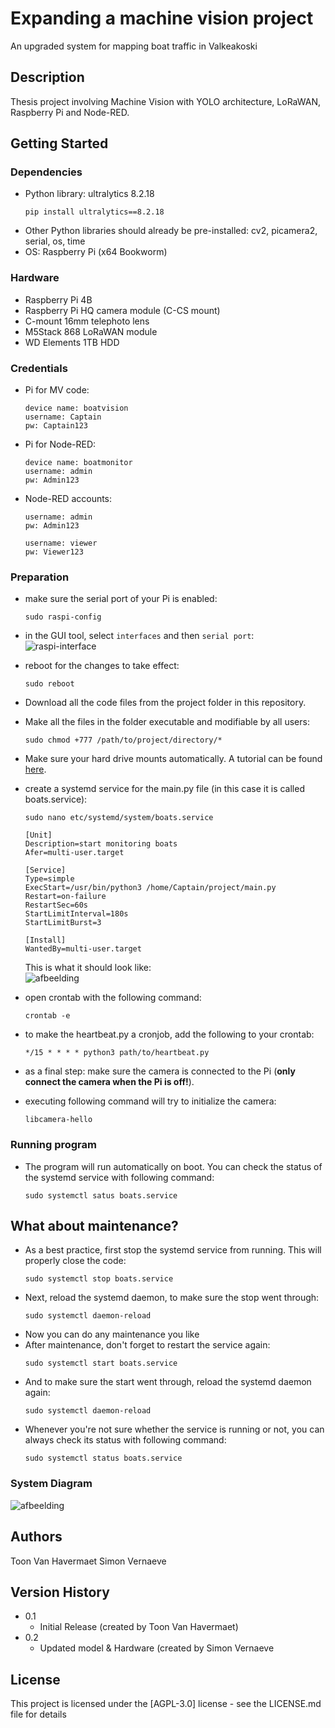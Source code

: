 # Expanding a machine vision project
An upgraded system for mapping boat traffic in Valkeakoski
## Description
Thesis project involving Machine Vision with YOLO architecture, LoRaWAN, Raspberry Pi and Node-RED. 


## Getting Started

### Dependencies
* Python library: ultralytics 8.2.18
  ```
  pip install ultralytics==8.2.18
  ```
* Other Python libraries should already be pre-installed: cv2, picamera2, serial, os, time
* OS: Raspberry Pi (x64 Bookworm)


### Hardware
* Raspberry Pi 4B
* Raspberry Pi HQ camera module (C-CS mount)
* C-mount 16mm telephoto lens
* M5Stack 868 LoRaWAN module
* WD Elements 1TB HDD

### Credentials
* Pi for MV code:
  ```
  device name: boatvision
  username: Captain
  pw: Captain123
  ```
* Pi for Node-RED:
  ```
  device name: boatmonitor
  username: admin
  pw: Admin123
  ```
* Node-RED accounts:
  ```
  username: admin
  pw: Admin123

  username: viewer
  pw: Viewer123
  ```

### Preparation
* make sure the serial port of your Pi is enabled:
  ```
  sudo raspi-config
  ```
* in the GUI tool, select `interfaces` and then `serial port`: <br>
  ![raspi-interface](https://github.com/Bonsa-BE/boats/assets/68948638/22c44a3f-e608-4afb-a748-5ccbf180475e)
  
* reboot for the changes to take effect:
  ```
  sudo reboot
  ```
* Download all the code files from the project folder in this repository.
  
* Make all the files in the folder executable and modifiable by all users:
  ```
  sudo chmod +777 /path/to/project/directory/*
  ```
* Make sure your hard drive mounts automatically. A tutorial can be found [here](https://www.digikey.fi/fi/maker/tutorials/2022/how-to-connect-a-drive-hddssd-to-a-raspberry-pi-or-other-linux-computers).
* create a systemd service for the main.py file (in this case it is called boats.service):
  ```
  sudo nano etc/systemd/system/boats.service
  ```
  ```
  [Unit]
  Description=start monitoring boats
  Afer=multi-user.target
  
  [Service]
  Type=simple
  ExecStart=/usr/bin/python3 /home/Captain/project/main.py
  Restart=on-failure
  RestartSec=60s
  StartLimitInterval=180s
  StartLimitBurst=3
  
  [Install]
  WantedBy=multi-user.target
  ```
  
  This is what it should look like: <br>  ![afbeelding](https://github.com/Bonsa-BE/boats/assets/68948638/d764a18b-9930-44d1-aa18-066055a2ccf0)
* open crontab with the following command:
  ```
  crontab -e
  ```
* to make the heartbeat.py a cronjob, add the following to your crontab:
  ```
  */15 * * * * python3 path/to/heartbeat.py
  ```
* as a final step: make sure the camera is connected to the Pi (__only connect the camera when the Pi is off!__).
* executing following command will try to initialize the camera:
  ```
  libcamera-hello
  ```



### Running program
* The program will run automatically on boot. You can check the status of the systemd service with following command:
  ```
  sudo systemctl satus boats.service
  ```

## What about maintenance?

* As a best practice, first stop the systemd service from running. This will properly close the code:
  ```
  sudo systemctl stop boats.service
  ```
* Next, reload the systemd daemon, to make sure the stop went through:
  ```
  sudo systemctl daemon-reload
  ```
* Now you can do any maintenance you like
* After maintenance, don't forget to restart the service again:
  ```
  sudo systemctl start boats.service
  ```
* And to make sure the start went through, reload the systemd daemon again:
  ```
  sudo systemctl daemon-reload
  ```
* Whenever you're not sure whether the service is running or not, you can always check its status with following command:
  ```
  sudo systemctl status boats.service
  ```
### System Diagram
![afbeelding](https://github.com/Bonsa-BE/boats/assets/68948638/c026393c-a230-4289-9dff-5b582763607e)

## Authors
Toon Van Havermaet 
Simon Vernaeve

## Version History
* 0.1
    * Initial Release (created by Toon Van Havermaet)
* 0.2
    * Updated model & Hardware (created by Simon Vernaeve

## License

This project is licensed under the [AGPL-3.0] license - see the LICENSE.md file for details
